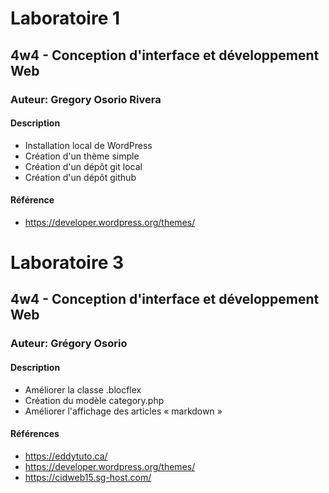# Laboratoire 1
## 4w4 - Conception d'interface et développement Web
### Auteur: Gregory Osorio Rivera
#### Description
- Installation local de WordPress
- Création d'un thème simple
- Création d'un dépôt git local
- Création d'un dépôt github

#### Référence
- https://developer.wordpress.org/themes/

# Laboratoire 3
## 4w4 - Conception d'interface et développement Web
### Auteur: Grégory Osorio
#### Description
- Améliorer la classe .blocflex
- Création du modèle category.php
- Améliorer l'affichage des articles « markdown »

#### Références
- https://eddytuto.ca/
- https://developer.wordpress.org/themes/
- https://cidweb15.sg-host.com/